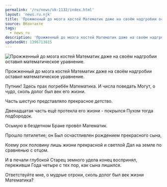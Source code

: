 ```yaml
---
permalink: '/ru/news/vk-1132/index.html'
layout: 'news.ru.njk'
title: 'Прожженный до мозга костей Математик даже на своём надгробии оставил математическое уравнение.'
source: ВКонтакте
tags:
  - news_ru
description: 'Прожженный до мозга костей Математик даже на своём надгробии оставил математическое уравнение.'
updatedAt: 1396713615
---
```

![Прожженный до мозга костей Математик даже на своём надгробии оставил математическое уравнение.](https://sun9-52.userapi.com/impf/im4z2OhkVjlR5-OPtVfn9Bi-sTt1C1VtZdfBIA/Wsv5nBhaFJQ.jpg?size=591x621&quality=96&proxy=1&sign=a0f9690d7f8ef90bb97cdff85f36a18a&c_uniq_tag=cyNHwkS4FEWBm8NGxjpttZiNJwembIeIVkNlG7fRYt0&type=album)

Прожженный до мозга костей Математик даже на своём надгробии оставил математическое уравнение.

Путник! Здесь прах погребён
Математика. И числа поведать
Могут, о чудо, сколь долог был век его жизни.

Часть шестую представляло прекрасное детство.

Двенадцатая часть ещё протекла его жизни - покрылся
Пухом тогда подбородок.

Осьмую в бездетном
Браке провёл Математик.

Прошло пятилетие; он
Был осчастливлен рождением прекрасного сына,

Коему рок половину лишь жизни прекрасной и светлой
Дал на земле по сравненью с отцом.

И в печали глубокой
Старец земного удела конец воспринял, переживши
Года четыре с тех пор, как сына лишился.

Ответствуйте мне, о мудрые отроки, сколь долог был век жизни Математика?
